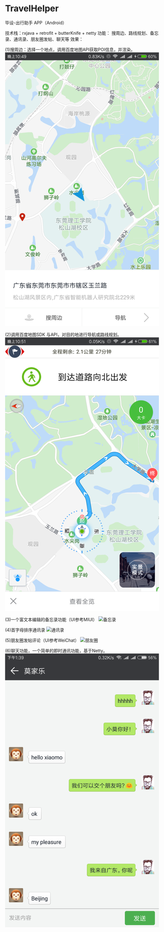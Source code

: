 # TravelHelper
毕设-出行助手 APP（Android） 

技术栈：rxjava + retrofit + butterKnife + netty
功能：  搜周边、路线规划、备忘录、通讯录、朋友圈发帖、聊天等
效果：

(1)搜周边：选择一个地点，调用百度地图API获取POI信息，并渲染。
![搜周边、路线规划][1]


(2)调用百度地图SDK 与API，对目的地进行导航或路线规划。
![搜周边、路线规划][2]


(3)一个富文本编辑的备忘录功能（UI参考MIUI）
![备忘录][3]


(4)首字母排序通讯录
![通讯录][4]


(5)朋友圈发帖评论（UI参考WeiChat）
![朋友圈][5]


(6)聊天功能，一个简单的即时通讯功能，基于Netty。
![聊天][6]


  [1]: ./images/%E6%90%9C%E5%91%A8%E8%BE%B9.png "搜周边.png"
  [2]: ./images/%E5%AF%BC%E8%88%AA.png "导航.png"
  [3]: ./images/%E5%A4%87%E5%BF%98%E5%BD%95%E5%88%97%E8%A1%A8%0A%0A.png "备忘录.png"
  [4]: ./images/%E5%A5%BD%E5%8F%8B%0A.png "通讯录.png"
  [5]: ./images/%E8%AF%84%E8%AE%BA%0A.png "朋友圈.png"
  [6]: ./images/%E8%81%8A%E5%A4%A9.png "聊天.png"

